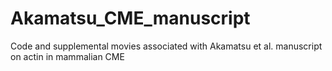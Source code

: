 # Akamatsu_CME_manuscript
Code and supplemental movies associated with Akamatsu et al. manuscript on actin in mammalian CME

